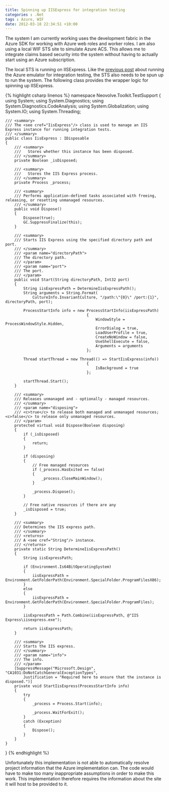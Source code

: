 ```yaml
---
title: Spinning up IISExpress for integration testing
categories : .Net
tags : Azure, WIF
date: 2012-03-18 22:34:51 +10:00
---
```


The system I am currently working uses the development fabric in the Azure SDK for working with Azure web roles and worker roles. I am also using a local WIF STS site to simulate Azure ACS. This allows me to integrate claims based security into the system without having to actually start using an Azure subscription.

The local STS is running on IISExpress. Like the [previous post][0] about running the Azure emulator for integration testing, the STS also needs to be spun up to run the system. The following class provides the wrapper logic for spinning up IISExpress.{% highlight csharp linenos %}
namespace Neovolve.Toolkit.TestSupport
{
    using System;
    using System.Diagnostics;
    using System.Diagnostics.CodeAnalysis;
    using System.Globalization;
    using System.IO;
    using System.Threading;
    
    /// <summary>
    /// The <see cref="IisExpress"/> class is used to manage an IIS Express instance for running integration tests.
    /// </summary>
    public class IisExpress : IDisposable
    {
        /// <summary>
        ///   Stores whether this instance has been disposed.
        /// </summary>
        private Boolean _isDisposed;
    
        /// <summary>
        ///   Stores the IIS Express process.
        /// </summary>
        private Process _process;
    
        /// <summary>
        /// Performs application-defined tasks associated with freeing, releasing, or resetting unmanaged resources.
        /// </summary>
        public void Dispose()
        {
            Dispose(true);
            GC.SuppressFinalize(this);
        }
    
        /// <summary>
        /// Starts IIS Express using the specified directory path and port.
        /// </summary>
        /// <param name="directoryPath">
        /// The directory path. 
        /// </param>
        /// <param name="port">
        /// The port. 
        /// </param>
        public void Start(String directoryPath, Int32 port)
        {
            String iisExpressPath = DetermineIisExpressPath();
            String arguments = String.Format(
                CultureInfo.InvariantCulture, "/path:\"{0}\" /port:{1}", directoryPath, port);
    
            ProcessStartInfo info = new ProcessStartInfo(iisExpressPath)
                                        {
                                            WindowStyle = ProcessWindowStyle.Hidden,
                                            ErrorDialog = true,
                                            LoadUserProfile = true,
                                            CreateNoWindow = false,
                                            UseShellExecute = false,
                                            Arguments = arguments
                                        };
    
            Thread startThread = new Thread(() => StartIisExpress(info))
                                        {
                                            IsBackground = true
                                        };
    
            startThread.Start();
        }
    
        /// <summary>
        /// Releases unmanaged and - optionally - managed resources.
        /// </summary>
        /// <param name="disposing">
        /// <c>true</c> to release both managed and unmanaged resources; <c>false</c> to release only unmanaged resources. 
        /// </param>
        protected virtual void Dispose(Boolean disposing)
        {
            if (_isDisposed)
            {
                return;
            }
    
            if (disposing)
            {
                // Free managed resources
                if (_process.HasExited == false)
                {
                    _process.CloseMainWindow();
                }
    
                _process.Dispose();
            }
    
            // Free native resources if there are any
            _isDisposed = true;
        }
    
        /// <summary>
        /// Determines the IIS express path.
        /// </summary>
        /// <returns>
        /// A <see cref="String"/> instance. 
        /// </returns>
        private static String DetermineIisExpressPath()
        {
            String iisExpressPath;
    
            if (Environment.Is64BitOperatingSystem)
            {
                iisExpressPath = Environment.GetFolderPath(Environment.SpecialFolder.ProgramFilesX86);
            }
            else
            {
                iisExpressPath = Environment.GetFolderPath(Environment.SpecialFolder.ProgramFiles);
            }
    
            iisExpressPath = Path.Combine(iisExpressPath, @"IIS Express\iisexpress.exe");
    
            return iisExpressPath;
        }
    
        /// <summary>
        /// Starts the IIS express.
        /// </summary>
        /// <param name="info">
        /// The info. 
        /// </param>
        [SuppressMessage("Microsoft.Design", "CA1031:DoNotCatchGeneralExceptionTypes",
            Justification = "Required here to ensure that the instance is disposed.")]
        private void StartIisExpress(ProcessStartInfo info)
        {
            try
            {
                _process = Process.Start(info);
    
                _process.WaitForExit();
            }
            catch (Exception)
            {
                Dispose();
            }
        }
    }
}
{% endhighlight %}

Unfortunately this implementation is not able to automatically resolve project information that the Azure implementation can. The code would have to make too many inappropriate assumptions in order to make this work. This implementation therefore requires the information about the site it will host to be provided to it.

[0]: /post/2012/03/18/Boosting-integration-testing-with-Azure-development-fabric.aspx
